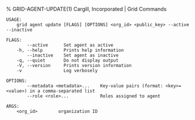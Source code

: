 % GRID-AGENT-UPDATE(1) Cargill, Incorporated | Grid Commands
<!--
  Copyright 2018-2020 Cargill Incorporated
  Licensed under Creative Commons Attribution 4.0 International License
  https://creativecommons.org/licenses/by/4.0/
-->

```
USAGE:
    grid agent update [FLAGS] [OPTIONS] <org_id> <public_key> --active --inactive

FLAGS:
        --active      Set agent as active
    -h, --help        Prints help information
        --inactive    Set agent as inactive
    -q, --quiet       Do not display output
    -V, --version     Prints version information
    -v                Log verbosely

OPTIONS:
        --metadata <metadata>...    Key-value pairs (format: <key>=<value>) in a comma-separated list
        --role <role>...            Roles assigned to agent

ARGS:
    <org_id>        organization ID
```
